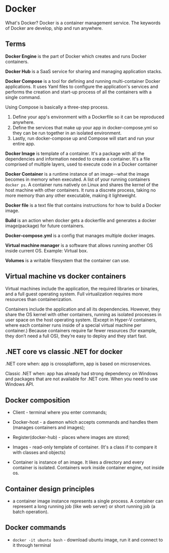 # Docker

What's Docker?
Docker is a container management service. The keywords of Docker are develop, ship and run anywhere.

## Terms

**Docker Engine** is the part of Docker which creates and runs Docker containers.

**Docker Hub** is a SaaS service for sharing and managing application stacks.

**Docker Compose** is a tool for defining and running multi-container Docker applications. It uses Yaml files to configure the application's services and performs the creation and start-up process of all the containers with a single command.

Using Compose is basically a three-step process.

1. Define your app's environment with a Dockerfile so it can be reproduced anywhere.
2. Define the services that make up your app in docker-compose.yml so they can be run together in an isolated environment.
3. Lastly, run docker-compose up and Compose will start and run your entire app.

**Docker Image** is template of a container. It's a package with all the dependencies and information needed to create a container. It's a file comprised of multiple layers, used to execute code in a Docker container

**Docker Container** is a runtime instance of an image--what the image becomes in memory when executed. A list of your running containers ```docker ps```. A container runs natively on Linux and shares the kernel of the host machine with other containers. It runs a discrete process, taking no more memory than any other executable, making it lightweight.

**Docker file** is a text file that contains instructions for how to build a Docker image.

**Build** is an action when docker gets a dockerfile and generates a docker image(package) for future containers.

**Docker-compose.yml** is a config that manages multiple docker images.

**Virtual machine manager** is a software that allows running another OS inside current OS. Example: Virtual box.

**Volumes** is a writable filesystem that the container can use.

## Virtual machine vs docker containers

Virtual machines include the application, the required libraries or binaries, and a full guest operating system. Full virtualization requires more resources than containerization.

Containers include the application and all its dependencies. However, they share the OS kernel with other containers, running as isolated processes in user space on the host operating system. (Except in Hyper-V containers, where each container runs inside of a special virtual machine per container.) Because containers require far fewer resources (for example, they don’t need a full OS), they’re easy to deploy and they start fast.

## .NET core vs classic .NET for docker

.NET core when: app is crossplatform, app is based on microservices.

Classic .NET when: app has already had strong dependency on Windows and packages that are not available for .NET core. When you need to use Windows API.

## Docker composition

- Client - terminal where you enter commands;
- Docker-host - a daemon which accepts commands and handles them (manages containers and images);
- Register(docker-hub) - places where images are stored;

- Images - read-only template of container. (It's a class if to compare it with classes and objects)
- Container is instance of an image. It likes a directory and every container is isolated. Containers work inside container engine, not inside os.

## Container design principles

- a container image instance represents a single process. A container can represent a long running job (like web server) or short running job (a batch operation).

## Docker commands
- ```docker -it ubuntu bash``` - download ubuntu image, run it and connect to it through terminal
